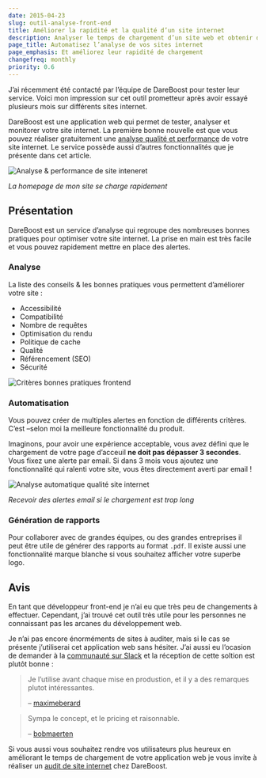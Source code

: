 ```yaml
---
date: 2015-04-23
slug: outil-analyse-front-end
title: Améliorer la rapidité et la qualité d’un site internet
description: Analyser le temps de chargement d’un site web et obtenir des recommandations
page_title: Automatisez l’analyse de vos sites internet
page_emphasis: Et améliorez leur rapidité de chargement
changefreq: monthly
priority: 0.6
---
```



J’ai récemment été contacté par l’équipe de DareBoost pour tester leur service. Voici mon impression sur cet outil prometteur après avoir essayé plusieurs mois sur différents sites internet.

DareBoost est une application web qui permet de tester, analyser et monitorer votre site internet. La première bonne nouvelle est que vous pouvez réaliser gratuitement une [analyse qualité et performance](https://www.dareboost.com/fr/home) de votre site internet. Le service possède aussi d’autres fonctionnalités que je présente dans cet article.

![Analyse & performance de site inteneret](https://farm1.staticflickr.com/470/18806634812_ec730d1aa0_z.jpg)

_La homepage de mon site se charge rapidement_

## Présentation

DareBoost est un service d’analyse qui regroupe des nombreuses bonnes pratiques pour optimiser votre site internet. La prise en main est très facile et vous pouvez rapidement mettre en place des alertes.

### Analyse

La liste des conseils & les bonnes pratiques vous permettent d’améliorer votre site :

- Accessibilité
- Compatibilité
- Nombre de requêtes
- Optimisation du rendu
- Politique de cache
- Qualité
- Référencement (SEO)
- Sécurité

![Critères bonnes pratiques frontend](https://farm1.staticflickr.com/266/18626549249_b3d072e728_b.jpg)

### Automatisation

Vous pouvez créer de multiples alertes en fonction de différents critères. C’est –selon moi la meilleure fonctionnalité du produit.

Imaginons, pour avoir une expérience acceptable, vous avez défini que le chargement de votre page d’acceuil __ne doit pas dépasser 3 secondes__. Vous fixez une alerte par email. Si dans 3 mois vous ajoutez une fonctionnalité qui ralenti votre site, vous êtes directement averti par email !

![Analyse automatique qualité site internet](https://farm1.staticflickr.com/545/18623890318_6d18832960_b.jpg)

_Recevoir des alertes email si le chargement est trop long_

### Génération de rapports

Pour collaborer avec de grandes équipes, ou des grandes entreprises il peut être utile de générer des rapports au format `.pdf`. Il existe aussi une fonctionnalité marque blanche si vous souhaitez afficher votre superbe logo.

## Avis

En tant que développeur front-end je n’ai eu que très peu de changements à effectuer. Cependant, j’ai trouvé cet outil très utile pour les personnes ne connaissant pas les arcanes du développement web.

Je n’ai pas encore énorméments de sites à auditer, mais si le cas se présente j’utiliserai cet application web sans hésiter. J’ai aussi eu l’ocasion de demander à la [communauté sur Slack](http://frontendfr.slack.com/) et la réception de cette soltion est plutôt bonne :

> Je l’utilise avant chaque mise en produstion, et il y a des remarques plutot intéressantes.
>
> – [maximeberard](https://twitter.com/maximeberard)

> Sympa le concept, et le pricing et raisonnable.
>
>– [bobmaerten](https://twitter.com/bobmaerten)


Si vous aussi vous souhaitez rendre vos utilisateurs plus heureux en améliorant le temps de chargement de votre application web je vous invite à réaliser un [audit de site internet](http://blog.dareboost.com/fr/2015/05/nouveaux-rapports-de-performance-et-qualite-web/) chez DareBoost.

